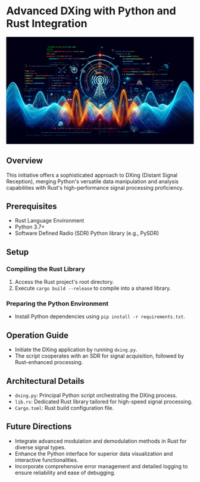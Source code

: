 # Advanced DXing with Python and Rust Integration
![dxwave](https://github.com/HermiTech-LLC/DXanalysis/blob/main/img/Dxwave.PNG)
## Overview
This initiative offers a sophisticated approach to DXing (Distant Signal Reception), merging Python's versatile data manipulation and analysis capabilities with Rust's high-performance signal processing proficiency.

## Prerequisites
- Rust Language Environment
- Python 3.7+
- Software Defined Radio (SDR) Python library (e.g., PySDR)

## Setup

### Compiling the Rust Library
1. Access the Rust project's root directory.
2. Execute `cargo build --release` to compile into a shared library.

### Preparing the Python Environment
- Install Python dependencies using `pip install -r requirements.txt`.

## Operation Guide
- Initiate the DXing application by running `dxing.py`.
- The script cooperates with an SDR for signal acquisition, followed by Rust-enhanced processing.

## Architectural Details
- `dxing.py`: Principal Python script orchestrating the DXing process.
- `lib.rs`: Dedicated Rust library tailored for high-speed signal processing.
- `Cargo.toml`: Rust build configuration file.

## Future Directions
- Integrate advanced modulation and demodulation methods in Rust for diverse signal types.
- Enhance the Python interface for superior data visualization and interactive functionalities.
- Incorporate comprehensive error management and detailed logging to ensure reliability and ease of debugging.
